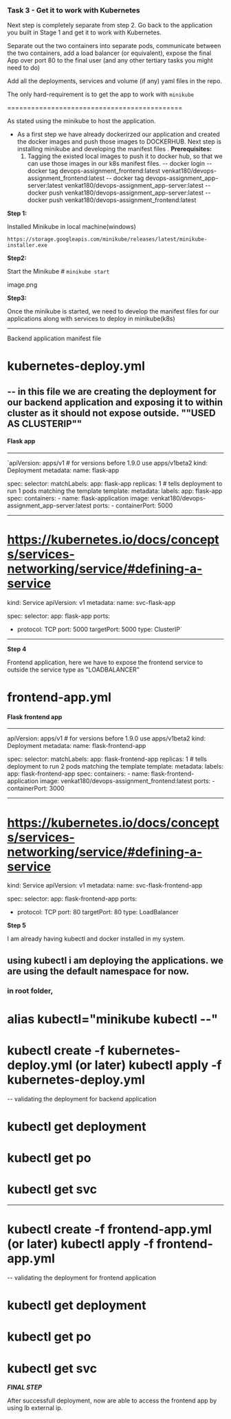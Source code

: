 ### Task 3 - Get it to work with Kubernetes

Next step is completely separate from step 2. Go back to the application you built in Stage 1 and get it to work with Kubernetes.

Separate out the two containers into separate pods, communicate between the two containers, add a load balancer (or equivalent), expose the final App over port 80 to the final user (and any other tertiary tasks you might need to do)

Add all the deployments, services and volume (if any) yaml files in the repo.

The only hard-requirement is to get the app to work with `minikube`


============================================

As stated using the minikube to host the application. 
- As a first step we have already dockerirzed our application and created the docker images and push those images to DOCKERHUB. Next step is installing minikube and developing the manifest files .
**Prerequisites:**
    1. Tagging the existed local images to push it to docker hub, so that we can use those images in our k8s manifest files.
      -- docker login
      -- docker tag devops-assignment_frontend:latest venkat180/devops-assignment_frontend:latest
      -- docker tag devops-assignment_app-server:latest venkat180/devops-assignment_app-server:latest
      -- docker push venkat180/devops-assignment_app-server:latest
      -- docker push venkat180/devops-assignment_frontend:latest


**Step 1:**

Installed Minikube in local machine(windows)

`https://storage.googleapis.com/minikube/releases/latest/minikube-installer.exe` 

**Step2:** 

Start the Minikube   # `minikube start`

image.png

**Step3:** 

Once the minikube is started, we need to develop the manifest files for our applications along with services to deploy in minikube(k8s)

-----
Backend application manifest file

# kubernetes-deploy.yml  

   --  in this file we are creating the deployment for our backend application and exposing it to within cluster as it should not expose outside. ""USED AS CLUSTERIP""
--- 
#### Flask app ####
---
`apiVersion: apps/v1 # for versions before 1.9.0 use apps/v1beta2
kind: Deployment
metadata:
  name: flask-app

spec:
  selector:
    matchLabels:
      app: flask-app
  replicas: 1 # tells deployment to run 1 pods matching the template
  template:
    metadata:
      labels:
        app: flask-app
    spec:
      containers:
      - name: flask-application
        image: venkat180/devops-assignment_app-server:latest
        ports:
        - containerPort: 5000

---
# https://kubernetes.io/docs/concepts/services-networking/service/#defining-a-service
kind: Service
apiVersion: v1
metadata:
  name: svc-flask-app

spec:
  selector:
    app: flask-app
  ports:
  - protocol: TCP
    port: 5000
    targetPort: 5000
  type: ClusterIP`
---

**Step 4**

Frontend application, here we have to expose the frontend service to outside the  service type as "LOADBALANCER"

# frontend-app.yml

#### Flask frontend app ####
---
apiVersion: apps/v1 # for versions before 1.9.0 use apps/v1beta2
kind: Deployment
metadata:
  name: flask-frontend-app

spec:
  selector:
    matchLabels:
      app: flask-frontend-app
  replicas: 1 # tells deployment to run 2 pods matching the template
  template:
    metadata:
      labels:
        app: flask-frontend-app
    spec:
      containers:
      - name: flask-frontend-application
        image: venkat180/devops-assignment_frontend:latest
        ports:
        - containerPort: 3000

---
# https://kubernetes.io/docs/concepts/services-networking/service/#defining-a-service
kind: Service
apiVersion: v1
metadata:
  name: svc-flask-frontend-app

spec:
  selector:
    app: flask-frontend-app
  ports:
  - protocol: TCP
    port: 80
    targetPort: 80
  type: LoadBalancer 


**Step 5**

I am already having kubectl and docker installed in my system.

using kubectl i am deploying the applications. we are using the default namespace for now.
-----------
### in root folder, 

# alias kubectl="minikube kubectl --"

# kubectl create -f kubernetes-deploy.yml (or later) kubectl apply -f kubernetes-deploy.yml

-- validating the deployment for backend application

 # kubectl get deployment
 # kubectl get po 
 # kubectl get svc
----------
# kubectl create -f frontend-app.yml (or later) kubectl apply -f frontend-app.yml 

-- validating the deployment for frontend application

 # kubectl get deployment
 # kubectl get po 
 # kubectl get svc

***FINAL STEP***

After successfull deployment, now are able to access the frontend app by using lb external ip.
